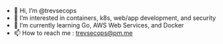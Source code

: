 - 👋 Hi, I’m @trevsecops
- 👀 I’m interested in containers, k8s, web/app development, and security
- 🌱 I’m currently learning Go, AWS Web Services, and Docker
- 📫 How to reach me : trevsecops@pm.me

<!---
trevsecops/trevsecops is a ✨ special ✨ repository because its `README.md` (this file) appears on your GitHub profile.
You can click the Preview link to take a look at your changes.
--->
